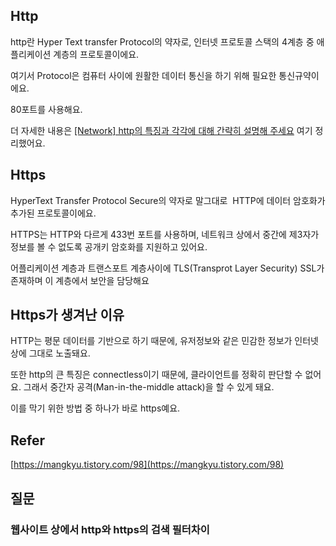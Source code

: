## Http

http란 Hyper Text transfer Protocol의 약자로, 인터넷 프로토콜 스택의 4계층 중 애플리케이션 계층의 프로토콜이에요.

여기서 Protocol은 컴퓨터 사이에 원활한 데이터 통신을 하기 위해 필요한 통신규약이에요.

80포트를 사용해요.

더 자세한 내용은  [[Network] http의 특징과 각각에 대해 간략히 설명해 주세요](https://livenow14.tistory.com/45) 여기 정리했어요.

## Https

HyperText Transfer Protocol Secure의 약자로 말그대로  HTTP에 데이터 암호화가 추가된 프로토콜이에요.

HTTPS는 HTTP와 다르게 433번 포트를 사용하며, 네트워크 상에서 중간에 제3자가 정보를 볼 수 없도록 공개키 암호화를 지원하고 있어요.

어플리케이션 계층과 트랜스포트 계층사이에 TLS(Transprot Layer Security) SSL가 존재하며 이 계층에서 보안을 담당해요

## Https가 생겨난 이유

HTTP는 평문 데이터를 기반으로 하기 때문에, 유저정보와 같은 민감한 정보가 인터넷 상에 그대로 노출돼요.

또한 http의 큰 특징은 connectless이기 때문에, 클라이언트를 정확히 판단할 수 없어요. 그래서 중간자 공격(Man-in-the-middle attack)을 할 수 있게 돼요.

이를 막기 위한 방법 중 하나가 바로 https예요.

## Refer

 [https://mangkyu.tistory.com/98](https://mangkyu.tistory.com/98)

## 질문

### 웹사이트 상에서 http와 https의 검색 필터차이